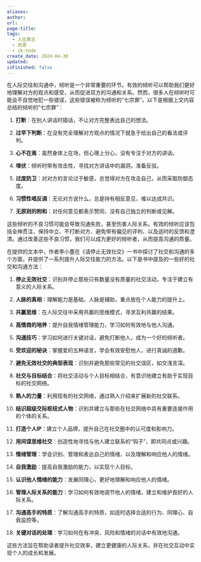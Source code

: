 ```yaml
---
aliases: 
author: 
url: 
page-title: 
tags:
  - 人生算法
  - 资源
  - zk-todo
create_date: 2024-04-30
updated: 
isFinished: false
---
```


在人际交往和沟通中，倾听是一个非常重要的环节。有效的倾听可以帮助我们更好地理解对方的观点和感受，从而促进双方的沟通和关系。然而，很多人在倾听时可能会不自觉地犯一些错误，这些错误被称为倾听的“七宗罪”。以下是根据上文内容总结的倾听的“七宗罪”：

1. **打断**：在别人讲话时插话，不让对方完整表达自己的想法。

2. **过早下判断**：在没有完全理解对方观点的情况下就急于给出自己的看法或评判。

3. **心不在焉**：虽然身体上在场，但心理上分心，没有专注于对方的讲话。

4. **埋伏**：倾听时带有攻击性，寻找对方讲话中的漏洞，准备反驳。

5. **过度防卫**：对对方的言论过于敏感，总觉得对方在攻击自己，从而采取防御态度。

6. **习惯性唱反调**：无论对方说什么，总是持有相反意见，难以达成共识。

7. **无原则的附和**：对任何意见都表示赞同，没有自己独立的判断或见解。

这些倾听的不良习惯可能会导致沟通失败，甚至伤害人际关系。有效的倾听应该包括全神贯注、保持中立、不打断对方、避免带有偏见的评判、以及适时的反馈和澄清。通过改善这些不良习惯，我们可以成为更好的倾听者，从而提高沟通的质量。

在提供的文本中，作者李小墨在《请停止无效社交》一书中探讨了社交和沟通的多个方面，并提供了一系列提升人际交往能力的方法。以下是书中提及的一些好的社交和沟通方法：

1. **停止无效社交**：识别并停止那些只有数量没有质量的社交活动，专注于建立有意义的人际关系。

2. **人脉的真相**：理解能力是基础，人脉是辅助，重点放在个人能力的提升上。

3. **共赢思维**：在人际交往中采用共赢的思维模式，寻求互利共赢的结果。

4. **高情商的培养**：提升自我情绪管理能力，学习如何有效地与他人沟通。

5. **沟通技巧**：学习如何进行关键对话，避免打断他人，成为一个好的倾听者。

6. **受欢迎的秘诀**：掌握爱的五种语言，学会有效安慰他人，进行真诚的道歉。

7. **避免无效社交的典型表现**：识别并避免那些常见的社交误区，如交浅言深。

8. **社交与目标结合**：将社交活动与个人目标相结合，有意识地建立有助于实现目标的社交网络。

9. **熟人的力量**：利用现有的社交网络，通过熟人介绍来扩展新的社交联系。

10. **结识超级交际枢纽式人物**：识别并建立与那些在社交网络中具有重要连接作用的个体的关系。

11. **打造个人IP**：建立个人品牌，提升自己在社交圈中的认可度和影响力。

12. **用间谍思维社交**：创造性地寻找与他人建立联系的“钩子”，即共同点或兴趣。

13. **情绪管理**：学会识别、管理和表达自己的情绪，以及理解和响应他人的情绪。

14. **自我激励**：提高自我激励的能力，以实现个人目标。

15. **认识他人情绪的能力**：发展同理心，更好地理解和响应他人的情绪。

16. **管理人际关系的能力**：学习如何有效地调节他人的情绪，建立和维护良好的人际关系。

17. **沟通高手的特质**：了解沟通高手的特质，如适时选择合适的行为、同理心、自我监控等。

18. **关键对话的处理**：学习如何在有冲突、风险和情绪的对话中有效地沟通。

这些方法旨在帮助读者提升社交效率，建立更健康的人际关系，并在社交互动中实现个人的成长和发展。